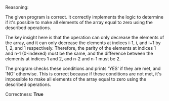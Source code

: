 Reasoning:

The given program is correct. It correctly implements the logic to determine if it's possible to make all elements of the array equal to zero using the described operations.

The key insight here is that the operation can only decrease the elements of the array, and it can only decrease the elements at indices i-1, i, and i+1 by 1, 2, and 1 respectively. Therefore, the parity of the elements at indices 1 and n-1 (0-indexed) must be the same, and the difference between the elements at indices 1 and 2, and n-2 and n-1 must be 2.

The program checks these conditions and prints 'YES' if they are met, and 'NO' otherwise. This is correct because if these conditions are not met, it's impossible to make all elements of the array equal to zero using the described operations.

Correctness: **True**